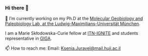 ### Hi there 👋


🔭 I’m currently working on my Ph.D at the [Molecular Geobiology and Paleobiology Lab, at the Ludwig-Maximilians-Universität München](http://www.palaeontologie.geo.lmu.de/molpal/).

I am a Marie Skłodowska-Curie fellow at [ITN-IGNITE](http://www.itn-ignite.eu/projects/11573_ksenia-juravel/)
and students representative in [GIGA](https://www.giga-cos.org/). 

📫 How to reach me: 
Email: Ksenia.Juravel@mail.huji.ac.il


<!--
**KseniaJuravel/KseniaJuravel** is a ✨ _special_ ✨ repository because its `README.md` (this file) appears on your GitHub profile.

Here are some ideas to get you started:



- 🌱 I’m currently learning ...
- 👯 I’m looking to collaborate on ...
- 🤔 I’m looking for help with ...
- 💬 Ask me about ...
- 😄 Pronouns: ...
- ⚡ Fun fact: ...
-->
